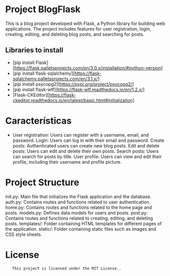 
# Project BlogFlask
This is a blog project developed with Flask, a Python library for building web applications. The project includes features for user registration, login, creating, editing, and deleting blog posts, and searching for posts.

## Libraries to install

- [pip install Flask][https://flask.palletsprojects.com/en/3.0.x/installation/#python-version]
- [pip install flask-sqlalchemy][https://flask-sqlalchemy.palletsprojects.com/en/3.1.x/]
- [pip install psycopg2][https://pypi.org/project/psycopg2/]
- [pip install flask-wtf][https://flask-wtf.readthedocs.io/en/1.2.x/]
- [Flask-CKEditor][https://flask-ckeditor.readthedocs.io/en/latest/basic.html#initialization]


# Características

- User registration:
Users can register with a username, email, and password.
Login:
Users can log in with their email and password.
Create posts:
Authenticated users can create new blog posts.
Edit and delete posts:
Users can edit and delete their own posts.
Search posts:
Users can search for posts by title.
User profile:
Users can view and edit their profile, including their username and profile picture.

# Project Structure

init.py:
Main file that initializes the Flask application and the database.
auth.py:
Contains routes and functions related to user authentication.
home.py:
Contains routes and functions related to the home page and posts.
models.py:
Defines data models for users and posts.
post.py:
Contains routes and functions related to creating, editing, and deleting posts.
templates/:
Folder containing HTML templates for different pages of the application.
static/:
Folder containing static files such as images and CSS style sheets.

# License
```BASH
   This project is licensed under the MIT License..
  ```
